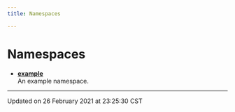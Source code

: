 ```yaml
---
title: Namespaces

---
```


# Namespaces






- **[example](/eg-cpp-library/docs/api/namespaces/namespaceexample/)** <br>An example namespace. 




-------------------------------

Updated on 26 February 2021 at 23:25:30 CST
